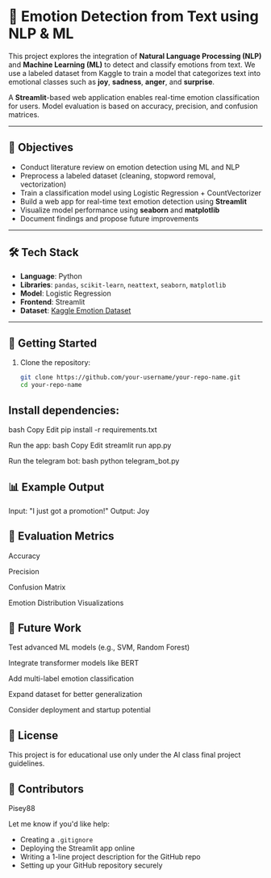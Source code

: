 # 🧠 Emotion Detection from Text using NLP & ML

This project explores the integration of **Natural Language Processing (NLP)** and **Machine Learning (ML)** to detect and classify emotions from text. We use a labeled dataset from Kaggle to train a model that categorizes text into emotional classes such as **joy**, **sadness**, **anger**, and **surprise**.

A **Streamlit**-based web application enables real-time emotion classification for users. Model evaluation is based on accuracy, precision, and confusion matrices.

---

## 🎯 Objectives

-  Conduct literature review on emotion detection using ML and NLP
-  Preprocess a labeled dataset (cleaning, stopword removal, vectorization)
-  Train a classification model using Logistic Regression + CountVectorizer
-  Build a web app for real-time text emotion detection using **Streamlit**
-  Visualize model performance using **seaborn** and **matplotlib**
-  Document findings and propose future improvements

---

## 🛠️ Tech Stack

- **Language**: Python
- **Libraries**: `pandas`, `scikit-learn`, `neattext`, `seaborn`, `matplotlib`
- **Model**: Logistic Regression
- **Frontend**: Streamlit
- **Dataset**: [Kaggle Emotion Dataset]([https://www.kaggle.com/datasets](https://www.kaggle.com/code/divu2001/text-emotion-detection/input))

---

## 🚀 Getting Started

1. Clone the repository:
   ```bash
   git clone https://github.com/your-username/your-repo-name.git
   cd your-repo-name
## Install dependencies:

bash
Copy
Edit
pip install -r requirements.txt

Run the app:
bash
Copy
Edit
streamlit run app.py

Run the telegram bot:
bash
python telegram_bot.py


## 📊 Example Output
Input: "I just got a promotion!"
Output: Joy

## 🧪 Evaluation Metrics
Accuracy

Precision

Confusion Matrix

Emotion Distribution Visualizations

## 🌱 Future Work
Test advanced ML models (e.g., SVM, Random Forest)

Integrate transformer models like BERT

Add multi-label emotion classification

Expand dataset for better generalization

Consider deployment and startup potential

## 📘 License
This project is for educational use only under the AI class final project guidelines.

## 🤝 Contributors
Pisey88 


Let me know if you'd like help:
- Creating a `.gitignore`
- Deploying the Streamlit app online
- Writing a 1-line project description for the GitHub repo  
- Setting up your GitHub repository securely



